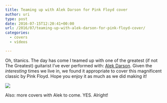 ```yaml
---
title: Teaming up with Alek Darson for Pink Floyd cover
author: uri
type: post
date: 2016-07-15T12:20:41+00:00
url: /2016/07/teaming-up-with-alek-darson-for-pink-floyd-cover/
categories:
  - covers
  - vídeos

---
```

Oh, titanics. The day has come I teamed up with one of the greatest (if not The Greatest) guitarist I&#8217;ve ever performed with: [Alek Darson][1]. Given the _interesting_ times we live in, we found it appropriate to cover this magnificent classic by Pink Floyd. Hope you enjoy it as much as we did making it!

[![](http://img.youtube.com/vi/nQRqym61S0g/0.jpg)](https://youtube.com/watch?v=nQRqym61S0g) 

Also: more covers with Alek to come. YES. Alright!

 [1]: http://alekdarson.com/